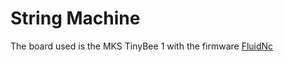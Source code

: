 # String Machine

The board used is the MKS TinyBee 1 with the firmware [FluidNc](https://github.com/bdring/FluidNC/)
